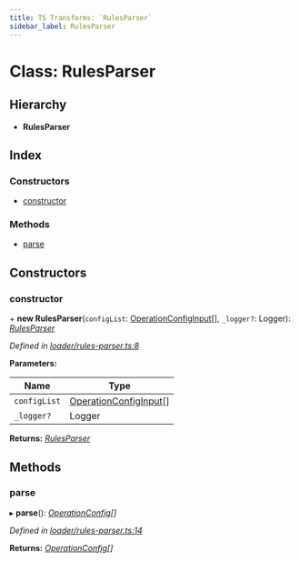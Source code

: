 ```yaml
---
title: TS Transforms: `RulesParser`
sidebar_label: RulesParser
---
```


# Class: RulesParser

## Hierarchy

* **RulesParser**

## Index

### Constructors

* [constructor](rulesparser.md#constructor)

### Methods

* [parse](rulesparser.md#parse)

## Constructors

###  constructor

\+ **new RulesParser**(`configList`: [OperationConfigInput](../overview.md#operationconfiginput)[], `_logger?`: Logger): *[RulesParser](rulesparser.md)*

*Defined in [loader/rules-parser.ts:8](https://github.com/terascope/teraslice/blob/d8feecc03/packages/ts-transforms/src/loader/rules-parser.ts#L8)*

**Parameters:**

Name | Type |
------ | ------ |
`configList` | [OperationConfigInput](../overview.md#operationconfiginput)[] |
`_logger?` | Logger |

**Returns:** *[RulesParser](rulesparser.md)*

## Methods

###  parse

▸ **parse**(): *[OperationConfig](../overview.md#operationconfig)[]*

*Defined in [loader/rules-parser.ts:14](https://github.com/terascope/teraslice/blob/d8feecc03/packages/ts-transforms/src/loader/rules-parser.ts#L14)*

**Returns:** *[OperationConfig](../overview.md#operationconfig)[]*
